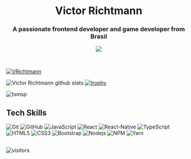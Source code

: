 



<h1 align="center">Victor Richtmann</h1>
<h3 align="center">A passionate frontend developer and game developer from Brasil</h3>

<p align="center" align="left"><img align="center" align='left' src='https://raw.githubusercontent.com/vrichtmann/vrichtmann/main/capa_math_2050.png'> </p>

<br>

<p align="left"> <a href="https://twitter.com/VRichtmann" target="blank"><img src="https://img.shields.io/twitter/follow/VRichtmann?logo=twitter&style=for-the-badge" alt="VRichtmann" /></a> </p>

![Victor Richtmann github stats](https://github-readme-stats.vercel.app/api?username=vrichtmann&count_private=true&show_icons=true&theme=dracula)
[![trophy](https://github-profile-trophy.vercel.app/?username=vrichtmann&theme=onedark)](https://github.com/vrichtmann/github-profile-trophy)
<p><img align="center" src="https://github-readme-streak-stats.herokuapp.com/?user=vrichtmann&" alt="tsmsp" /></p>
<!--[![tsmsp wakatime stats](https://github-readme-stats.vercel.app/api/wakatime?username=willianrod)](https://github.com/anuraghazra/github-readme-stats)-->



## Tech Skills
![Git](https://img.shields.io/badge/-Git-black?style=flat-square&logo=git)
![GitHub](https://img.shields.io/badge/-GitHub-181717?style=flat-square&logo=github)
![JavaScript](https://img.shields.io/badge/-JavaScript-black?style=flat-square&logo=javascript)
![React](https://img.shields.io/badge/-React-black?style=flat-square&logo=react)
![React-Native](https://img.shields.io/badge/React--Native-Build-black?style=flat-square&logo=react)
![TypeScript](https://img.shields.io/badge/-TypeScript-007ACC?style=flat-square&logo=typescript)
![HTML5](https://img.shields.io/badge/-HTML5-E34F26?style=flat-square&logo=html5&logoColor=white)
![CSS3](https://img.shields.io/badge/-CSS3-1572B6?style=flat-square&logo=css3)
![Bootstrap](https://img.shields.io/badge/-Bootstrap-563D7C?style=flat-square&logo=bootstrap)
![Nodejs](https://img.shields.io/badge/NodeJs-339933.svg?logo=node.js&logoColor=white)
![NPM](https://img.shields.io/badge/NPM-CB3837.svg?logo=npm)
![Yarn](https://img.shields.io/badge/Yarn-2C8EBB.svg?logo=yarn&logoColor=white)

##

![visitors](https://visitor-badge.glitch.me/badge?page_id=vrichtmann.vrichtmann)





<!--
**tsmsp/tsmsp** is a ✨ _special_ ✨ repository because its `README.md` (this file) appears on your GitHub profile.

Here are some ideas to get you started:

- 🔭 I’m currently working on ...
- 🌱 I’m currently learning ...
- 👯 I’m looking to collaborate on ...
- 🤔 I’m looking for help with ...
- 💬 Ask me about ...
- 📫 How to reach me: ...
- 😄 Pronouns: ...
- ⚡ Fun fact: ...
-->
